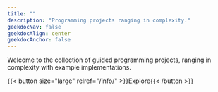 ```yaml
---
title: ""
description: "Programming projects ranging in complexity."
geekdocNav: false
geekdocAlign: center
geekdocAnchor: false
---
```

Welcome to the collection of guided programming projects, ranging in complexity with example implementations.

{{< button size="large" relref="/info/" >}}Explore{{< /button >}}
